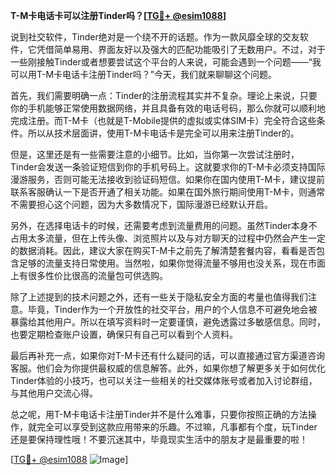 **T-M卡电话卡可以注册Tinder吗？[[TG💪+ @esim1088](https://t.me/s/esim1088)]**

说到社交软件，Tinder绝对是一个绕不开的话题。作为一款风靡全球的交友软件，它凭借简单易用、界面友好以及强大的匹配功能吸引了无数用户。不过，对于一些刚接触Tinder或者想要尝试这个平台的人来说，可能会遇到一个问题——“我可以用T-M卡电话卡注册Tinder吗？”今天，我们就来聊聊这个问题。

首先，我们需要明确一点：Tinder的注册流程其实并不复杂。理论上来说，只要你的手机能够正常使用数据网络，并且具备有效的电话号码，那么你就可以顺利地完成注册。而T-M卡（也就是T-Mobile提供的虚拟或实体SIM卡）完全符合这些条件。所以从技术层面讲，使用T-M卡电话卡是完全可以用来注册Tinder的。

但是，这里还是有一些需要注意的小细节。比如，当你第一次尝试注册时，Tinder会发送一条验证短信到你的手机号码上。这就要求你的T-M卡必须支持国际漫游服务，否则可能无法接收到验证码短信。如果你在国内使用T-M卡，建议提前联系客服确认一下是否开通了相关功能。如果在国外旅行期间使用T-M卡，则通常不需要担心这个问题，因为大多数情况下，国际漫游已经默认开启。

另外，在选择电话卡的时候，还需要考虑到流量费用的问题。虽然Tinder本身不占用太多流量，但在上传头像、浏览照片以及与对方聊天的过程中仍然会产生一定的数据消耗。因此，建议大家在购买T-M卡之前先了解清楚套餐内容，看看是否包含足够的流量支持日常使用。当然啦，如果你觉得流量不够用也没关系，现在市面上有很多性价比很高的流量包可供选购。

除了上述提到的技术问题之外，还有一些关于隐私安全方面的考量也值得我们注意。毕竟，Tinder作为一个开放性的社交平台，用户的个人信息不可避免地会被暴露给其他用户。所以在填写资料时一定要谨慎，避免透露过多敏感信息。同时，也要定期检查账户设置，确保只有自己可以看到个人资料。

最后再补充一点，如果你对T-M卡还有什么疑问的话，可以直接通过官方渠道咨询客服。他们会为你提供最权威的信息解答。此外，如果你想了解更多关于如何优化Tinder体验的小技巧，也可以关注一些相关的社交媒体账号或者加入讨论群组，与其他用户交流心得。

总之呢，用T-M卡电话卡注册Tinder并不是什么难事，只要你按照正确的方法操作，就完全可以享受到这款应用带来的乐趣。不过嘛，凡事都有个度，玩Tinder还是要保持理性哦！不要沉迷其中，毕竟现实生活中的朋友才是最重要的啦！

[[TG💪+ @esim1088](https://t.me/s/esim1088) ![Image](https://i.postimg.cc/4NQfJmqS/Snipaste-2025-05-13-00-14-12.png)]